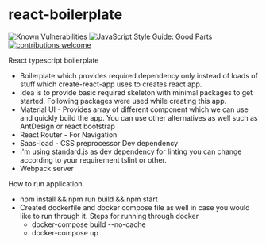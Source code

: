# react-boilerplate
![Known Vulnerabilities](https://snyk.io/test/github/sakatajay111/react-boilerplate/badge.svg)
[![JavaScript Style Guide: Good Parts](https://img.shields.io/badge/code%20style-goodparts-brightgreen.svg?style=flat)](https://github.com/sakatajay111/react-boilerplate "JavaScript The Good Parts")
[![contributions welcome](https://img.shields.io/badge/contributions-welcome-brightgreen.svg?style=flat)](https://github.com/sakatajay111/react-boilerplate/issues)

React typescript boilerplate
   - Boilerplate which provides required dependency only instead of loads of stuff which create-react-app uses to creates react app.
   - Idea is to provide basic required skeleton with minimal packages to get started.
Following packages were used while creating this app.
   - Material UI - Provides array of different component which we can use and quickly build the app. You can use other alternatives as well such as AntDesign or react bootstrap 
   - React Router - For Navigation
   - Saas-load - CSS preprocessor
Dev dependency
   - I'm using standard.js as dev dependency for linting you can change according to your requirement tslint or other.
   - Webpack server 

How to run application.
   -  npm install && npm run build && npm start
   - Created dockerfile and docker compose file as well in case you would like to run through it. Steps for running through docker
      - docker-compose build --no-cache
      - docker-compose up
    
